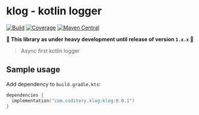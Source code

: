# klog - kotlin logger

[![Build](https://github.com/coditory/klog/actions/workflows/build.yml/badge.svg)](https://github.com/coditory/klog/actions/workflows/build.yml)
[![Coverage](https://codecov.io/gh/coditory/klog/graph/badge.svg?token=FlAX0WyFod)](https://codecov.io/gh/coditory/klog)
[![Maven Central](https://maven-badges.herokuapp.com/maven-central/com.coditory.klog/klog/badge.svg)](https://mvnrepository.com/artifact/com.coditory.klog/klog)

**🚧 This library as under heavy development until release of version `1.x.x` 🚧**

> Async first kotlin logger

## Sample usage

Add dependency to `build.gradle.kts`:

```kts
dependencies {
  implementation("com.coditory.klog:klog:0.0.1")
}
```
